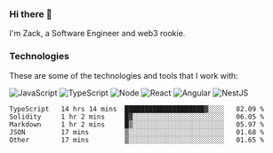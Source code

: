 ### Hi there 👋
I'm Zack, a Software Engineer and web3 rookie.

### Technologies
These are some of the technologies and tools that I work with:

![JavaScript](https://img.shields.io/badge/JavaScript-323330.svg?logo=javascript&logoColor=F7DF1E) 
![TypeScript](https://img.shields.io/badge/TypeScript-007ACC.svg?logo=typescript&logoColor=white) 
![Node](https://img.shields.io/badge/Node.js-43853D.svg?logo=node.js&logoColor=white)
![React](https://img.shields.io/badge/React-20232a.svg?logo=react&logoColor=61DAFB) 
![Angular](https://img.shields.io/badge/Angular-E23237.svg?logo=angularjs&logoColor=white)
![NestJS](https://img.shields.io/badge/NestJS-E0234E?logo=nestjs&logoColor=white)

<!--START_SECTION:waka-->

```text
TypeScript   14 hrs 14 mins  ████████████████████▓░░░░   82.09 %
Solidity     1 hr 2 mins     █▓░░░░░░░░░░░░░░░░░░░░░░░   06.05 %
Markdown     1 hr 2 mins     █▒░░░░░░░░░░░░░░░░░░░░░░░   05.97 %
JSON         17 mins         ▒░░░░░░░░░░░░░░░░░░░░░░░░   01.68 %
Other        17 mins         ▒░░░░░░░░░░░░░░░░░░░░░░░░   01.65 %
```

<!--END_SECTION:waka-->
